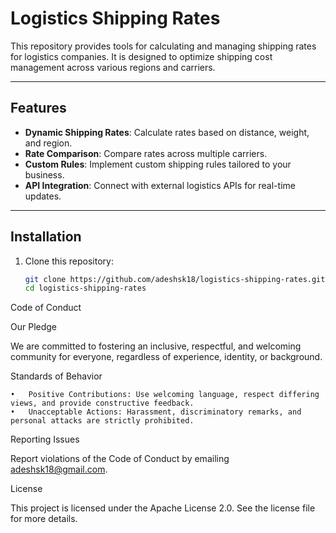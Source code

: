 # Logistics Shipping Rates

This repository provides tools for calculating and managing shipping rates for logistics companies. It is designed to optimize shipping cost management across various regions and carriers.

---

## Features

- **Dynamic Shipping Rates**: Calculate rates based on distance, weight, and region.
- **Rate Comparison**: Compare rates across multiple carriers.
- **Custom Rules**: Implement custom shipping rules tailored to your business.
- **API Integration**: Connect with external logistics APIs for real-time updates.

---

## Installation

1. Clone this repository:
   ```bash
   git clone https://github.com/adeshsk18/logistics-shipping-rates.git
   cd logistics-shipping-rates

Code of Conduct

Our Pledge

We are committed to fostering an inclusive, respectful, and welcoming community for everyone, regardless of experience, identity, or background.

Standards of Behavior

	•	Positive Contributions: Use welcoming language, respect differing views, and provide constructive feedback.
	•	Unacceptable Actions: Harassment, discriminatory remarks, and personal attacks are strictly prohibited.

Reporting Issues

Report violations of the Code of Conduct by emailing adeshsk18@gmail.com.

License

This project is licensed under the Apache License 2.0. See the license file for more details.
